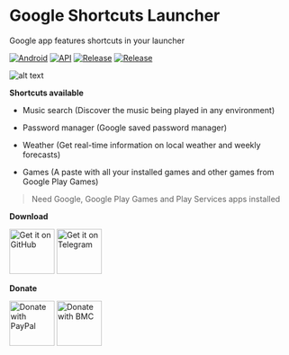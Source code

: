 # Google Shortcuts Launcher
Google app features shortcuts in your launcher

[![Android](https://img.shields.io/badge/Platform-Android-green.svg?style=flat-square)](https://www.android.com) [![API](https://img.shields.io/badge/API-21%2B-orange.svg?logo=android&style=flat-square)](https://developer.android.com/studio/releases/platforms) [![Release](https://img.shields.io/github/v/release/WSTxda/Google-Shortcuts-Launcher?color=blue&label=Release&style=flat-square)](https://github.com/WSTxda/Google-Shortcuts-Launcher/releases) [![Release](https://img.shields.io/github/downloads/WSTxda/Google-Shortcuts-Launcher/total?color=brightgrey&style=flat-square)](https://github.com/WSTxda/Google-Shortcuts-Launcher/releases)

![alt text](https://raw.githubusercontent.com/WSTxda/Google-Shortcuts-Launcher/main/images/Banner.svg)

**Shortcuts available**

- Music search (Discover the music being played in any environment)

- Password manager (Google saved password manager)

- Weather (Get real-time information on local weather and weekly forecasts)

- Games (A paste with all your installed games and other games from Google Play Games)

>Need Google, Google Play Games and Play Services apps installed

**Download**

[<img src="https://raw.githubusercontent.com/WSTxda/QP-Gallery-Releases/master/Images/GitHub.svg"
      alt='Get it on GitHub'
      height="80">](https://github.com/WSTxda/Google-Shortcuts-Launcher/releases/latest) [<img src="https://raw.githubusercontent.com/WSTxda/QP-Gallery-Releases/master/Images/Telegram.svg"
      alt='Get it on Telegram'
      height="80">](https://t.me/WSTprojects)

**Donate**

[<img src="https://raw.githubusercontent.com/WSTxda/QP-Gallery-Releases/master/Images/PayPal.svg"
      alt='Donate with PayPal'
      height="80">](https://bit.ly/2lV0E6u) [<img src="https://raw.githubusercontent.com/WSTxda/QP-Gallery-Releases/master/Images/BMC.svg"
      alt='Donate with BMC'
      height="80">](https://www.buymeacoffee.com/wstxda)
